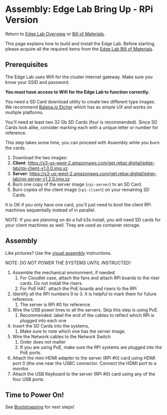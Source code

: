 Assembly: Edge Lab Bring Up - RPi Version
==================

Return to [Edge Lab Overview](README.md) or [Bill of Materials](bill_of_materials.md).

This page explains how to build and install the Edge Lab.  Before starting, please acquire all the required items from the [Edge Lab Bill of Materials](bill_of_materials.md).

Prerequisites
----------------
The Edge Lab uses Wifi for the cluster internet gateway.   Make sure you know your SSID and password.

**You must have access to Wifi for the Edge Lab to function correctly.**

You need a SD Card download utility to create two different type images.  We recommend [Balena.io Etcher](https://github.com/balena-io/etcher) which has as simple UX and works on multiple platforms.

You'll need at least two 32 Gb SD Cards (four is recommended).   Since SD Cards look alike, consider marking each with a unique letter or number for reference.

This step takes some time, you can proceed with Assembly while you burn the cards.

1. Download the two images:
  1. **Client**: https://s3-us-west-2.amazonaws.com/get.rebar.digital/edge-lab/rpi-client-v1.0.0.img.xz
  1. **Server**: https://s3-us-west-2.amazonaws.com/get.rebar.digital/edge-lab/rpi-server-v1.2.0.img.xz
1. Burn one copy of the server image (`rpi-server`) to an SD Card.
1. Burn copies of the client image (`rpi-client`) on your remaining SD Cards.

It is OK if you only have one card, you'll just need to boot the client RPi machines sequentially instead of in parallel.

NOTE: If you are planning on do a full k3s install, you will need SD cards for your client machines as well.  They are used
as container storage.

Assembly
------------

Like pictures?  Use the [visual assembly](assembly_visual.md) instructions.

NOTE: *DO NOT POWER THE SYSTEMS UNTIL INSTRUCTED!*

1. Assemble the mechanical environment, if needed
   1. For Cloudlet case, attach the fans and attach RPi boards to the riser cards.  Do not install the risers.
   2. For PoE HAT. attach the PoE boards and risers to the RPi
1. Identify all the RPi numbers 0 to 3.  It is helpful to mark them for future reference.
   1.  The server is RPi #0 for reference.
1. Wire the USB power lines to all the servers.   Skip this step is using PoE.
   1. Recommended: label the end of the cables to reflect which RPi is plugged into each one
1. Insert the SD Cards into the systems,
   1. Make sure to note which one has the server image.
1. Wire the Network cables to the Network Switch
    1. Order does not matter
    1. If you are using PoE, make sure the RPi systems are plugged into the PoE ports.
 1. Attach the mini-HDMI adapter to the server (RPi #0) card using HDMI port 0 (the one near the USBC connector.  Connect the HDMI port to a monitor.
 1. Attach the USB Keyboard to the server (RPi #0) card using any of the four USB ports.

Time to Power On!
----

See [Bootstrapping](bootstrapping.md) for next steps!
